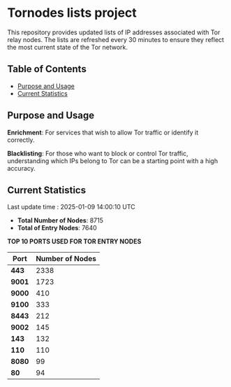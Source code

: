 # Tornodes lists project

This repository provides updated lists of IP addresses associated with Tor relay nodes. The lists are refreshed every 30 minutes to ensure they reflect the most current state of the Tor network.

## Table of Contents

- [Purpose and Usage](#purpose-and-usage)
- [Current Statistics](#current-statistics)


## Purpose and Usage

**Enrichment**: For services that wish to allow Tor traffic or identify it correctly.

**Blacklisting**: For those who want to block or control Tor traffic, understanding which IPs belong to Tor can be a starting point with a high accuracy.

## Current Statistics

Last update time : 2025-01-09 14:00:10 UTC

- **Total Number of Nodes**: 8715
- **Total of Entry Nodes**: 7640

**TOP 10 PORTS USED FOR TOR ENTRY NODES**

| **Port** | **Number of Nodes** |
|------|-----------------|
| **443**   | 2338  |
| **9001**   | 1723  |
| **9000**   | 410  |
| **9100**   | 333  |
| **8443**   | 212  |
| **9002**   | 145  |
| **143**   | 132  |
| **110**   | 110  |
| **8080**   | 99  |
| **80**   | 94  |

